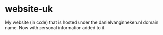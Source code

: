 # website-uk

My website (in code) that is hosted under the danielvanginneken.nl domain name.
Now with personal information added to it.
